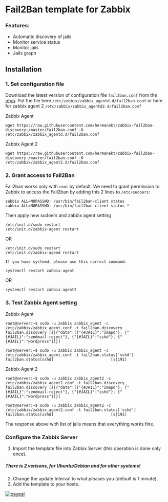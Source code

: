 # Fail2Ban template for Zabbix
### Features:

- Automatic discovery of jails
- Monitor service status
- Monitor jails
- Jails graph

## Installation
### 1. Set configuration file
Download the latest version of configuration file `fail2ban.conf` from the [repo](https://github.com/hermanekt/zabbix-fail2ban-discovery-).
Put the file here `/etc/zabbix/zabbix_agentd.d/fail2ban.conf` or here for zabbix agent 2 `/etc/zabbix/zabbix_agentd2.d/fail2ban.conf`

Zabbix Agent
```console
wget https://raw.githubusercontent.com/hermanekt/zabbix-fail2ban-discovery-/master/fail2ban.conf -O /etc/zabbix/zabbix_agentd.d/fail2ban.conf
```
Zabbix Agent 2
```console
wget https://raw.githubusercontent.com/hermanekt/zabbix-fail2ban-discovery-/master/fail2ban.conf -O /etc/zabbix/zabbix_agent2.d/fail2ban.conf
```

### 2. Grant access to Fail2Ban
Fail2ban works only with `root` by default. We need to grant permission to Zabbix to access the Fail2ban by adding this 2 lines to `/etc/sudoers`:
```console
zabbix ALL=NOPASSWD: /usr/bin/fail2ban-client status
zabbix ALL=NOPASSWD: /usr/bin/fail2ban-client status *
```
Then apply new sudoers and zabbix agent setting
```console
/etc/init.d/sudo restart
/etc/init.d/zabbix-agent restart 
```
OR
```console
/etc/init.d/sudo restart
/etc/init.d/zabbix-agend restart
```
`If you have systemd, please use this correct command.`
```console
systemctl restart zabbix-agent
```
OR
```console
systemctl restart zabbix-agent2
```

### 3. Test Zabbix Agent setting

Zabbix Agent
```console
root@server:~$ sudo -u zabbix zabbix_agent -c /etc/zabbix/zabbix_agent.conf -t fail2ban.discovery
fail2ban.discovery [s|{"data":[{"{#JAIL}":"imapd"}, {"{#JAIL}":"sendmail-reject"}, {"{#JAIL}":"sshd"}, {"{#JAIL}":"wordpress"}]}]

root@server:~$ sudo -u zabbix zabbix_agent -c /etc/zabbix/zabbix_agent.conf -t fail2ban.status['sshd']
fail2ban.status[sshd]                         [s|191]
```

Zabbix Agent 2
```console
root@server:~$ sudo -u zabbix zabbix_agent2 -c /etc/zabbix/zabbix_agent2.conf -t fail2ban.discovery
fail2ban.discovery [s|{"data":[{"{#JAIL}":"imapd"}, {"{#JAIL}":"sendmail-reject"}, {"{#JAIL}":"sshd"}, {"{#JAIL}":"wordpress"}]}]

root@server:~$ sudo -u zabbix zabbix_agent2 -c /etc/zabbix/zabbix_agent2.conf -t fail2ban.status['sshd']
fail2ban.status[sshd]                         [s|191]
```

The response above with list of jails means that everything works fine. 

### Configure the Zabbix Server
1. Import the template file into Zabbix Server (this operation is done only once).
##### There is 2 verisons, for Ubuntu/Debian and for other systems!
2. Change the update Interval to what pleases you (default is 1 minute).
3. Add the template to your hosts.

[![paypal](https://www.paypalobjects.com/en_US/i/btn/btn_donateCC_LG.gif)](https://www.paypal.com/cgi-bin/webscr?cmd=_donations&business=GEH7YJEBWTFWE&currency_code=USD&source=url)
